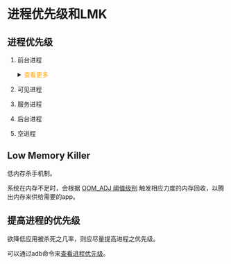 # 进程优先级和LMK

## 进程优先级
1. 前台进程
    <details>
    <summary><font color="orange">查看更多</font></summary>
    <pre>
    1. 与用户正在交互的Activity
    2. 前台Activity以bind方式启动的Service
    3. Service调用了startForeground，绑定了Notification
    4. 正在执行生命周期回调的Service
    </pre>
    </details>
    
2. 可见进程
3. 服务进程
4. 后台进程
5. 空进程

## Low Memory Killer
低内存杀手机制。

系统在内存不足时，会根据 [OOM_ADJ 阈值级别](doc/OOM_ADJ阈值级别.md) 触发相应力度的内存回收，以腾出内存来供给需要的app。


## 提高进程的优先级

欲降低应用被杀死之几率，则应尽量提高进程之优先级。

可以通过adb命令来[查看进程优先级](doc/查看进程优先级.md)。







